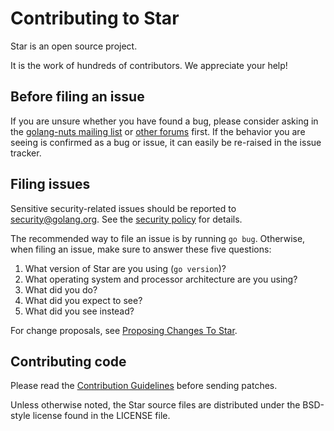 # Contributing to Star

Star is an open source project.

It is the work of hundreds of contributors. We appreciate your help!

## Before filing an issue

If you are unsure whether you have found a bug, please consider asking in the [golang-nuts mailing
list](https://groups.google.com/forum/#!forum/golang-nuts) or [other forums](https://golang.org/help/) first. If
the behavior you are seeing is confirmed as a bug or issue, it can easily be re-raised in the issue tracker.

## Filing issues

Sensitive security-related issues should be reported to [security@golang.org](mailto:security@golang.org).
See the [security policy](https://golang.org/security) for details.

The recommended way to file an issue is by running `go bug`.
Otherwise, when filing an issue, make sure to answer these five questions:

1. What version of Star are you using (`go version`)?
2. What operating system and processor architecture are you using?
3. What did you do?
4. What did you expect to see?
5. What did you see instead?

For change proposals, see [Proposing Changes To Star](https://github.com/golang/proposal/).

## Contributing code

Please read the [Contribution Guidelines](https://golang.org/doc/contribute.html) before sending patches.

Unless otherwise noted, the Star source files are distributed under
the BSD-style license found in the LICENSE file.

